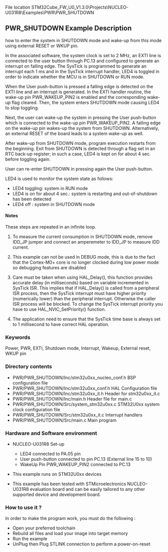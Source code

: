 File location STM32Cube_FW_U0_V1.3.0\Projects\NUCLEO-U031R8\Examples\PWR\PWR_SHUTDOWN


## <b>PWR_SHUTDOWN Example Description</b>

how to enter the system in SHUTDOWN mode and wake-up from this
mode using external RESET or WKUP pin.

In the associated software, the system clock is set to 2 MHz, an EXTI line
is connected to the user button through PC.13 and configured to generate an
interrupt on falling edge.
The SysTick is programmed to generate an interrupt each 1 ms and in the SysTick
interrupt handler, LED4 is toggled in order to indicate whether the MCU is in SHUTDOWN or RUN mode.

When the User push-button is pressed a falling edge is detected on the EXTI line and
an interrupt is generated. In the EXTI handler routine, the wake-up pin PWR_WAKEUP_PIN2
is enabled and the corresponding wake-up flag cleared.
Then, the system enters SHUTDOWN mode causing LED4 to stop toggling.

Next, the user can wake-up the system in pressing the User push-button which is connected
to the wake-up pin PWR_WAKEUP_PIN2.
A falling edge on the wake-up pin wakes-up the system from SHUTDOWN.
Alternatively, an external RESET of the board leads to a system wake-up as well.

After wake-up from SHUTDOWN mode, program execution restarts from the beginning.
Exit from SHUTDOWN is detected through a flag set in an RTC back-up register; in
such a case, LED4 is kept on for about 4 sec. before toggling again.

User can re-enter SHUTDOWN in pressing again the User push-button.

LED4 is used to monitor the system state as follows:

 - LED4 toggling: system in RUN mode
 - LED4 is on for about 4 sec.: system is restarting and out-of-shutdown has been detected
 - LED4 off : system in SHUTDOWN mode

#### <b>Notes</b>

These steps are repeated in an infinite loop.

 1. To measure the current consumption in SHUTDOWN mode, remove IDD_JP jumper
    and connect an amperemeter to IDD_JP to measure IDD current.

 2. This example can not be used in DEBUG mode, this is due to the fact
    that the Cortex-M0+ core is no longer clocked during low power mode
    so debugging features are disabled

 3. Care must be taken when using HAL_Delay(), this function provides accurate
    delay (in milliseconds) based on variable incremented in SysTick ISR. This
    implies that if HAL_Delay() is called from a peripheral ISR process, then
    the SysTick interrupt must have higher priority (numerically lower)
    than the peripheral interrupt. Otherwise the caller ISR process will be blocked.
    To change the SysTick interrupt priority you have to use HAL_NVIC_SetPriority() function.

 4. The application need to ensure that the SysTick time base is always set to 1 millisecond
    to have correct HAL operation.

### <b>Keywords</b>

Power, PWR, EXTI, Shutdown mode, Interrupt, Wakeup, External reset, WKUP pin

### <b>Directory contents</b>

  - PWR/PWR_SHUTDOWN/Inc/stm32u0xx_nucleo_conf.h  BSP configuration file
  - PWR/PWR_SHUTDOWN/Inc/stm32u0xx_conf.h         HAL Configuration file
  - PWR/PWR_SHUTDOWN/Inc/stm32u0xx_it.h           Header for stm32u0xx_it.c
  - PWR/PWR_SHUTDOWN/Inc/main.h                   Header file for main.c
  - PWR/PWR_SHUTDOWN/Src/system_stm32u0xx.c       STM32U0xx system clock configuration file
  - PWR/PWR_SHUTDOWN/Src/stm32u0xx_it.c           Interrupt handlers
  - PWR/PWR_SHUTDOWN/Src/main.c                   Main program

### <b>Hardware and Software environment</b>

  - NUCLEO-U031R8 Set-up
    - LED4 connected to PA.05 pin
    - User push-button connected to pin PC.13 (External line 15 to 10)
    - WakeUp Pin PWR_WAKEUP_PIN2 connected to PC.13

  - This example runs on STM32U0xx devices

  - This example has been tested with STMicroelectronics NUCLEO-U031R8
    evaluation board and can be easily tailored to any other supported device
    and development board.

### <b>How to use it ?</b>

In order to make the program work, you must do the following :

 - Open your preferred toolchain
 - Rebuild all files and load your image into target memory
 - Run the example
 - UnPlug then Plug STLINK connection to perform a power-on-reset